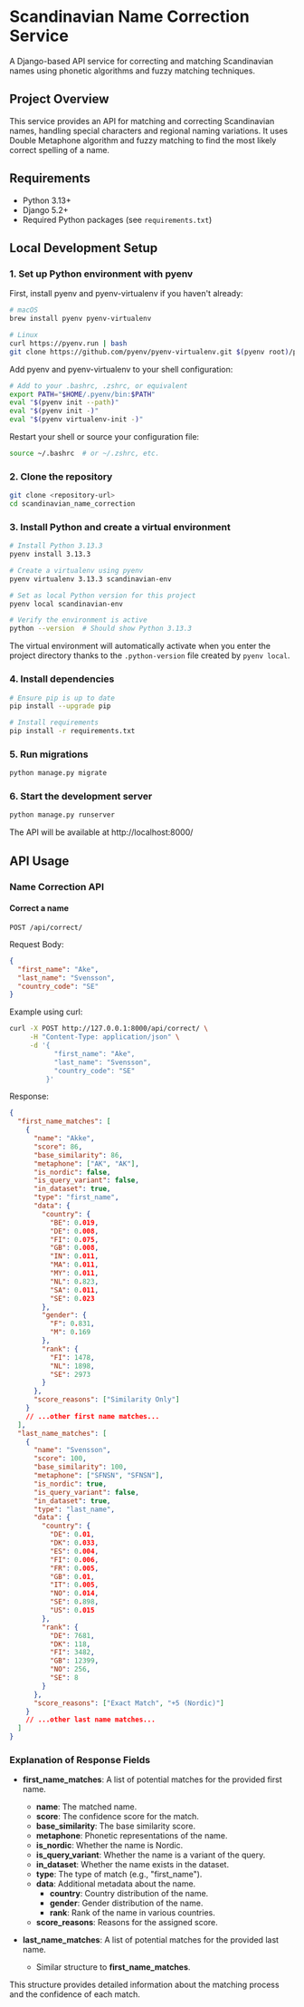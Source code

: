 # Scandinavian Name Correction Service

A Django-based API service for correcting and matching Scandinavian names using phonetic algorithms and fuzzy matching techniques.

## Project Overview

This service provides an API for matching and correcting Scandinavian names, handling special characters and regional naming variations. It uses Double Metaphone algorithm and fuzzy matching to find the most likely correct spelling of a name.

## Requirements

- Python 3.13+
- Django 5.2+
- Required Python packages (see `requirements.txt`)

## Local Development Setup

### 1. Set up Python environment with pyenv

First, install pyenv and pyenv-virtualenv if you haven't already:

```bash
# macOS
brew install pyenv pyenv-virtualenv

# Linux
curl https://pyenv.run | bash
git clone https://github.com/pyenv/pyenv-virtualenv.git $(pyenv root)/plugins/pyenv-virtualenv
```

Add pyenv and pyenv-virtualenv to your shell configuration:

```bash
# Add to your .bashrc, .zshrc, or equivalent
export PATH="$HOME/.pyenv/bin:$PATH"
eval "$(pyenv init --path)"
eval "$(pyenv init -)"
eval "$(pyenv virtualenv-init -)"
```

Restart your shell or source your configuration file:

```bash
source ~/.bashrc  # or ~/.zshrc, etc.
```

### 2. Clone the repository

```bash
git clone <repository-url>
cd scandinavian_name_correction
```

### 3. Install Python and create a virtual environment

```bash
# Install Python 3.13.3
pyenv install 3.13.3

# Create a virtualenv using pyenv
pyenv virtualenv 3.13.3 scandinavian-env

# Set as local Python version for this project
pyenv local scandinavian-env

# Verify the environment is active
python --version  # Should show Python 3.13.3
```

The virtual environment will automatically activate when you enter the project directory thanks to the `.python-version` file created by `pyenv local`.

### 4. Install dependencies

```bash
# Ensure pip is up to date
pip install --upgrade pip

# Install requirements
pip install -r requirements.txt
```

### 5. Run migrations

```bash
python manage.py migrate
```

### 6. Start the development server

```bash
python manage.py runserver
```

The API will be available at http://localhost:8000/

## API Usage

### Name Correction API

#### Correct a name

```
POST /api/correct/
```

Request Body:

```json
{
  "first_name": "Ake",
  "last_name": "Svensson",
  "country_code": "SE"
}
```

Example using curl:

```bash
curl -X POST http://127.0.0.1:8000/api/correct/ \
     -H "Content-Type: application/json" \
     -d '{
           "first_name": "Ake",
           "last_name": "Svensson",
           "country_code": "SE"
         }'
```

Response:

```json
{
  "first_name_matches": [
    {
      "name": "Akke",
      "score": 86,
      "base_similarity": 86,
      "metaphone": ["AK", "AK"],
      "is_nordic": false,
      "is_query_variant": false,
      "in_dataset": true,
      "type": "first_name",
      "data": {
        "country": {
          "BE": 0.019,
          "DE": 0.008,
          "FI": 0.075,
          "GB": 0.008,
          "IN": 0.011,
          "MA": 0.011,
          "MY": 0.011,
          "NL": 0.823,
          "SA": 0.011,
          "SE": 0.023
        },
        "gender": {
          "F": 0.831,
          "M": 0.169
        },
        "rank": {
          "FI": 1478,
          "NL": 1898,
          "SE": 2973
        }
      },
      "score_reasons": ["Similarity Only"]
    }
    // ...other first name matches...
  ],
  "last_name_matches": [
    {
      "name": "Svensson",
      "score": 100,
      "base_similarity": 100,
      "metaphone": ["SFNSN", "SFNSN"],
      "is_nordic": true,
      "is_query_variant": false,
      "in_dataset": true,
      "type": "last_name",
      "data": {
        "country": {
          "DE": 0.01,
          "DK": 0.033,
          "ES": 0.004,
          "FI": 0.006,
          "FR": 0.005,
          "GB": 0.01,
          "IT": 0.005,
          "NO": 0.014,
          "SE": 0.898,
          "US": 0.015
        },
        "rank": {
          "DE": 7681,
          "DK": 118,
          "FI": 3482,
          "GB": 12399,
          "NO": 256,
          "SE": 8
        }
      },
      "score_reasons": ["Exact Match", "+5 (Nordic)"]
    }
    // ...other last name matches...
  ]
}
```

### Explanation of Response Fields

- **first_name_matches**: A list of potential matches for the provided first name.

  - **name**: The matched name.
  - **score**: The confidence score for the match.
  - **base_similarity**: The base similarity score.
  - **metaphone**: Phonetic representations of the name.
  - **is_nordic**: Whether the name is Nordic.
  - **is_query_variant**: Whether the name is a variant of the query.
  - **in_dataset**: Whether the name exists in the dataset.
  - **type**: The type of match (e.g., "first_name").
  - **data**: Additional metadata about the name.
    - **country**: Country distribution of the name.
    - **gender**: Gender distribution of the name.
    - **rank**: Rank of the name in various countries.
  - **score_reasons**: Reasons for the assigned score.

- **last_name_matches**: A list of potential matches for the provided last name.
  - Similar structure to **first_name_matches**.

This structure provides detailed information about the matching process and the confidence of each match.
